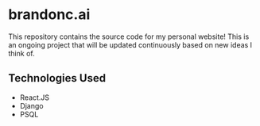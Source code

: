 # brandonc.ai

This repository contains the source code for my personal website! This is an ongoing project that will be updated continuously based on new ideas I think of.

## Technologies Used
- React.JS
- Django
- PSQL

